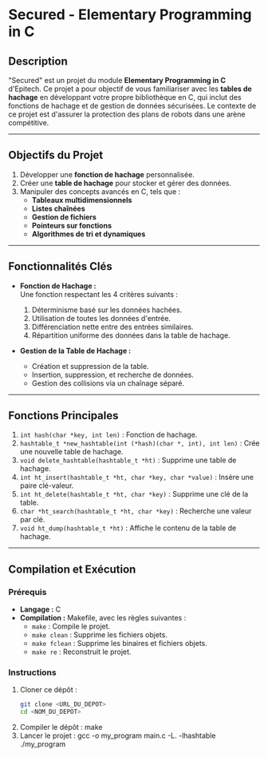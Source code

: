 # Secured - Elementary Programming in C

## Description
"Secured" est un projet du module **Elementary Programming in C** d'Epitech. Ce projet a pour objectif de vous familiariser avec les **tables de hachage** en développant votre propre bibliothèque en C, qui inclut des fonctions de hachage et de gestion de données sécurisées. Le contexte de ce projet est d'assurer la protection des plans de robots dans une arène compétitive.

---

## Objectifs du Projet
1. Développer une **fonction de hachage** personnalisée.
2. Créer une **table de hachage** pour stocker et gérer des données.
3. Manipuler des concepts avancés en C, tels que :
   - **Tableaux multidimensionnels**
   - **Listes chaînées**
   - **Gestion de fichiers**
   - **Pointeurs sur fonctions**
   - **Algorithmes de tri et dynamiques**

---

## Fonctionnalités Clés
- **Fonction de Hachage :**  
  Une fonction respectant les 4 critères suivants :
  1. Déterminisme basé sur les données hachées.
  2. Utilisation de toutes les données d'entrée.
  3. Différenciation nette entre des entrées similaires.
  4. Répartition uniforme des données dans la table de hachage.

- **Gestion de la Table de Hachage :**  
  - Création et suppression de la table.
  - Insertion, suppression, et recherche de données.
  - Gestion des collisions via un chaînage séparé.

---

## Fonctions Principales
1. `int hash(char *key, int len)` : Fonction de hachage.
2. `hashtable_t *new_hashtable(int (*hash)(char *, int), int len)` : Crée une nouvelle table de hachage.
3. `void delete_hashtable(hashtable_t *ht)` : Supprime une table de hachage.
4. `int ht_insert(hashtable_t *ht, char *key, char *value)` : Insère une paire clé-valeur.
5. `int ht_delete(hashtable_t *ht, char *key)` : Supprime une clé de la table.
6. `char *ht_search(hashtable_t *ht, char *key)` : Recherche une valeur par clé.
7. `void ht_dump(hashtable_t *ht)` : Affiche le contenu de la table de hachage.

---

## Compilation et Exécution
### Prérequis
- **Langage :** C
- **Compilation :** Makefile, avec les règles suivantes :
  - `make` : Compile le projet.
  - `make clean` : Supprime les fichiers objets.
  - `make fclean` : Supprime les binaires et fichiers objets.
  - `make re` : Reconstruit le projet.

### Instructions
1. Cloner ce dépôt :
   ```bash
   git clone <URL_DU_DEPOT>
   cd <NOM_DU_DEPOT>
2. Compiler le dépôt :
   make
3. Lancer le projet :
   gcc -o my_program main.c -L. -lhashtable
   ./my_program